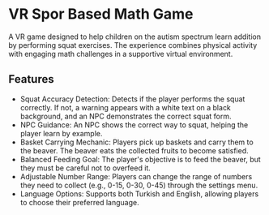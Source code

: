 # VR Spor Based Math Game

A VR game designed to help children on the autism spectrum learn addition by performing squat exercises. The experience combines physical activity with engaging math challenges in a supportive virtual environment.

## Features

- Squat Accuracy Detection: Detects if the player performs the squat correctly. If not, a warning appears with a white text on a black background, and an NPC demonstrates the correct squat form.
- NPC Guidance: An NPC shows the correct way to squat, helping the player learn by example.
- Basket Carrying Mechanic: Players pick up baskets and carry them to the beaver. The beaver eats the collected fruits to become satisfied.
- Balanced Feeding Goal: The player's objective is to feed the beaver, but they must be careful not to overfeed it.
- Adjustable Number Range: Players can change the range of numbers they need to collect (e.g., 0-15, 0-30, 0-45) through the settings menu.
- Language Options: Supports both Turkish and English, allowing players to choose their preferred language.
